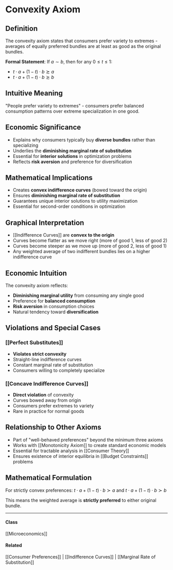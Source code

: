 # Convexity Axiom

## Definition
The convexity axiom states that consumers prefer variety to extremes - averages of equally preferred bundles are at least as good as the original bundles.

**Formal Statement**: If $a \sim b$, then for any $0 \leq t \leq 1$:
- $t \cdot a + (1-t) \cdot b \succsim a$  
- $t \cdot a + (1-t) \cdot b \succsim b$

## Intuitive Meaning
"People prefer variety to extremes" - consumers prefer balanced consumption patterns over extreme specialization in one good.

## Economic Significance
- Explains why consumers typically buy **diverse bundles** rather than specializing
- Underlies the **diminishing marginal rate of substitution**
- Essential for **interior solutions** in optimization problems
- Reflects **risk aversion** and preference for diversification

## Mathematical Implications
- Creates **convex indifference curves** (bowed toward the origin)
- Ensures **diminishing marginal rate of substitution**
- Guarantees unique interior solutions to utility maximization
- Essential for second-order conditions in optimization

## Graphical Interpretation
- [[Indifference Curves]] are **convex to the origin**
- Curves become flatter as we move right (more of good 1, less of good 2)
- Curves become steeper as we move up (more of good 2, less of good 1)
- Any weighted average of two indifferent bundles lies on a higher indifference curve

## Economic Intuition
The convexity axiom reflects:
- **Diminishing marginal utility** from consuming any single good
- Preference for **balanced consumption**
- **Risk aversion** in consumption choices
- Natural tendency toward **diversification**

## Violations and Special Cases

### [[Perfect Substitutes]]
- **Violates strict convexity**
- Straight-line indifference curves
- Constant marginal rate of substitution
- Consumers willing to completely specialize

### [[Concave Indifference Curves]]
- **Direct violation** of convexity
- Curves bowed away from origin
- Consumers prefer extremes to variety
- Rare in practice for normal goods

## Relationship to Other Axioms
- Part of "well-behaved preferences" beyond the minimum three axioms
- Works with [[Monotonicity Axiom]] to create standard economic models
- Essential for tractable analysis in [[Consumer Theory]]
- Ensures existence of interior equilibria in [[Budget Constraints]] problems

## Mathematical Formulation
For strictly convex preferences:
$t \cdot a + (1-t) \cdot b \succ a$ and $t \cdot a + (1-t) \cdot b \succ b$

This means the weighted average is **strictly preferred** to either original bundle.

---
#### Class
[[Microeconomics]]
#### Related
[[Consumer Preferences]] | [[Indifference Curves]] | [[Marginal Rate of Substitution]]